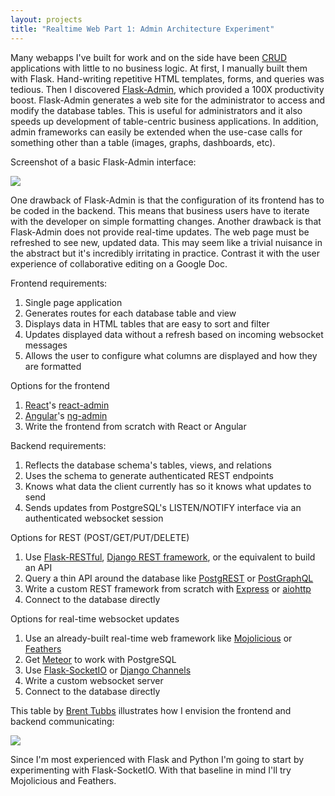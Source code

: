 ```yaml
---
layout: projects
title: "Realtime Web Part 1: Admin Architecture Experiment"
---
```


Many webapps I've built for work and on the side have been [CRUD](https://en.wikipedia.org/wiki/Create,_read,_update_and_delete) applications with little to no business logic. At first, I manually built them with Flask. Hand-writing repetitive HTML templates, forms, and queries was tedious. Then I discovered [Flask-Admin](https://flask-admin.readthedocs.io/en/latest/), which provided a 100X productivity boost. Flask-Admin generates a web site for the administrator to access and modify the database tables. This is useful for administrators and it also speeds up development of table-centric business applications. In addition, admin frameworks can easily be extended when the use-case calls for something other than a table (images, graphs, dashboards, etc).

Screenshot of a basic Flask-Admin interface: 

![](/projects/assets/realtime_web_part_1_admin_architecture_experiment_1.jpg)

One drawback of Flask-Admin is that the configuration of its frontend has to be coded in the backend. This means that business users have to iterate with the developer on simple formatting changes. Another drawback is that Flask-Admin does not provide real-time updates. The web page must be refreshed to see new, updated data. This may seem like a trivial nuisance in the abstract but it's incredibly irritating in practice. Contrast it with the user experience of collaborative editing on a Google Doc.

Frontend requirements:

1.  Single page application
2.  Generates routes for each database table and view
3.  Displays data in HTML tables that are easy to sort and filter
4.  Updates displayed data without a refresh based on incoming websocket messages
5.  Allows the user to configure what columns are displayed and how they are formatted

Options for the frontend

1.  [React](https://facebook.github.io/react/)'s [react-admin](https://github.com/marmelab/react-admin)
2.  [Angular](https://angularjs.org/)'s [ng-admin](https://github.com/marmelab/ng-admin)
3.  Write the frontend from scratch with React or Angular

Backend requirements:

1.  Reflects the database schema's tables, views, and relations
2.  Uses the schema to generate authenticated REST endpoints
3.  Knows what data the client currently has so it knows what updates to send
4.  Sends updates from PostgreSQL's LISTEN/NOTIFY interface via an authenticated websocket session

Options for REST (POST/GET/PUT/DELETE)

1.  Use [Flask-RESTful](http://flask-restful.readthedocs.io/en/latest/), [Django REST framework](http://www.django-rest-framework.org/), or the equivalent to build an API
2.  Query a thin API around the database like [PostgREST](http://postgrest.com/) or [PostGraphQL](https://github.com/calebmer/postgraphql)
3.  Write a custom REST framework from scratch with [Express](https://expressjs.com/) or [aiohttp](http://aiohttp.readthedocs.io/en/stable/)
4.  Connect to the database directly

Options for real-time websocket updates

1.  Use an already-built real-time web framework like [Mojolicious](http://mojolicious.org/) or [Feathers](http://docs.feathersjs.com/)
2.  Get [Meteor](https://www.meteor.com/) to work with PostgreSQL
3.  Use [Flask-SocketIO](https://flask-socketio.readthedocs.io/en/latest/) or [Django Channels](https://channels.readthedocs.io/en/latest/)
4.  Write a custom websocket server
5.  Connect to the database directly

This table by [Brent Tubbs](https://bitbucket.org/btubbs/todopy-pg) illustrates how I envision the frontend and backend communicating: 

![](/projects/assets/realtime_web_part_1_admin_architecture_experiment_2.jpg)

Since I'm most experienced with Flask and Python I'm going to start by experimenting with Flask-SocketIO. With that baseline in mind I'll try Mojolicious and Feathers.
